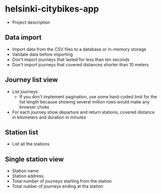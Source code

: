 # helsinki-citybikes-app

- Project description

## Data import

- Import data from the CSV files to a database or in-memory storage
- Validate data before importing
- Don't import journeys that lasted for less than ten seconds
- Don't import journeys that covered distances shorter than 10 meters

## Journey list view

- List journeys
    - If you don't implement pagination, use some hard-coded limit for the list length because showing several million rows would make any browser choke
- For each journey show departure and return stations, covered distance in kilometers and duration in minutes

## Station list

- List all the stations

## Single station view

- Station name
- Station address 
- Total number of journeys starting from the station
- Total nukber of journeys ending at tha station